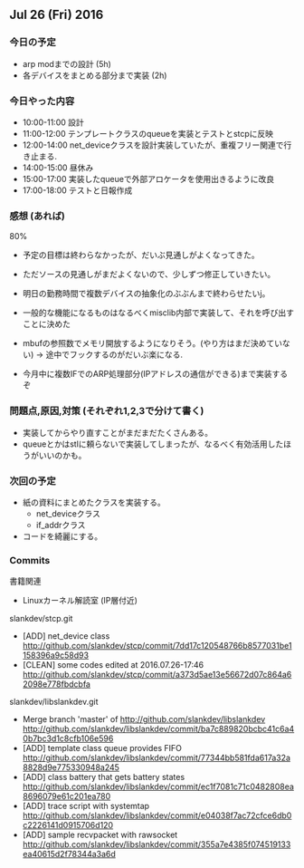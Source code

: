 

## Jul 26 (Fri) 2016

### 今日の予定

 - arp modまでの設計 (5h)
 - 各デバイスをまとめる部分まで実装 (2h)


### 今日やった内容

 - 10:00-11:00 設計
 - 11:00-12:00 テンプレートクラスのqueueを実装とテストとstcpに反映
 - 12:00-14:00 net_deviceクラスを設計実装していたが、重複フリー関連で行き止まる.
 - 14:00-15:00 昼休み
 - 15:00-17:00 実装したqueueで外部アロケータを使用出きるように改良
 - 17:00-18:00 テストと日報作成





### 感想 (あれば)

80%

 - 予定の目標は終わらなかったが、だいぶ見通しがよくなってきた。
 - ただソースの見通しがまだよくないので、少しずつ修正していきたい。
 - 明日の勤務時間で複数デバイスの抽象化のぶぶんまで終わらせたいj。

 - 一般的な機能になるものはなるべくmisclib内部で実装して、それを呼び出すことに決めた

 - mbufの参照数でメモリ開放するようになりそう。(やり方はまだ決めていない)
   -> 途中でフックするのがだいぶ楽になる.

 - 今月中に複数IFでのARP処理部分(IPアドレスの通信ができる)まで実装するぞ


### 問題点,原因,対策 (それぞれ1,2,3で分けて書く)

 - 実装してからやり直すことがまだまだたくさんある。
 - queueとかはstlに頼らないで実装してしまったが、なるべく有効活用したほうがいいのかも。

### 次回の予定

 - 紙の資料にまとめたクラスを実装する。
     - net_deviceクラス
	 - if_addrクラス
 - コードを綺麗にする。

### Commits

書籍関連
 - Linuxカーネル解読室 (IP層付近)


slankdev/stcp.git
 - [ADD] net_device class
   http://github.com/slankdev/stcp/commit/7dd17c120548766b8577031be1158396a9c58d93 
 - [CLEAN] some codes edited at 2016.07.26-17:46
   http://github.com/slankdev/stcp/commit/a373d5ae13e56672d07c864a62098e778fbdcbfa 




slankdev/libslankdev.git
 - Merge branch 'master' of http://github.com/slankdev/libslankdev
   http://github.com/slankdev/libslankdev/commit/ba7c889820bcbc41c6a40b7bc3d1c8cfb106e596 
 - [ADD] template class queue provides FIFO
   http://github.com/slankdev/libslankdev/commit/77344bb581fda617a32a8828d9e775330948a245 
 - [ADD] class battery that gets battery states
   http://github.com/slankdev/libslankdev/commit/ec1f7081c71c0482808ea8696079e61c201ea780 
 - [ADD] trace script with systemtap
   http://github.com/slankdev/libslankdev/commit/e04038f7ac72cfce6db0c2226141d0915706d120 
 - [ADD] sample recvpacket with rawsocket
   http://github.com/slankdev/libslankdev/commit/355a7e4385f074519133ea40615d2f78344a3a6d 



